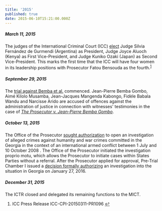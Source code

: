 ```yaml
---
title: '2015'
published: true
date: 2015-06-10T15:21:00.000Z
---
```



##### March 11, 2015

The judges of the International Criminal Court (ICC) [elect](http://icc-cpi.int/en_menus/icc/press%20and%20media/press%20releases/Pages/pr1096.aspx) Judge Silvia Fern&aacute;ndez de Gurmendi (Argentina) as President, Judge Joyce Aluoch (Kenya) as First Vice-President, and Judge Kuniko Ozaki (Japan) as Second Vice-President. This marks the first time that the ICC will have four women in its leadership positions with Prosecutor Fatou Bensouda as the fourth.<sup id="fnref:source2015mar"><a class="footnote" href="#fn:source2015mar">1</a></sup>

##### September 29, 2015

The [trial against Bemba et al.](https://www.icc-cpi.int/car/bemba?ln=en) commenced. Jean-Pierre Bemba Gombo, Aim&eacute; Kilolo Musamba, Jean-Jacques Mangenda Kabongo, Fid&egrave;le Babala Wandu and Narcisse Arido are accused of offences against the administration of justice in connection with witnesses' testimonies in the case of [*The Prosecutor v. Jean-Pierre Bemba Gombo*](https://www.icc-cpi.int/car/bemba).

##### October 13, 2015

The Office of the Prosecutor [sought authorization](https://www.icc-cpi.int/Pages/record.aspx?docNo=ICC-01/15-4) to open an investigation of alleged crimes against humanity and war crimes committed in the Georgia in the context of an international armed conflict between 1 July and 10 October 2008 . The Office of the Prosecutor initiated the investigation proprio motu, which allows the Prosecutor to initiate cases within States Parties without a referral. After the Prosecutor applied for approval, Pre-Trial Chamber I issued a [decision formally authorizing](https://www.icc-cpi.int/Pages/record.aspx?docNo=ICC-01/15-12) an investigation into the situation in Georgia on January 27, 2016.

##### December 31, 2015

The ICTR closed and delegated its remaining functions to the MICT.

<div class="footnotes"><ol><li id="fn:source2015mar"><p>ICC Press Release ICC-CPI-20150311-PR1096 <a class="reversefootnote" href="#fnref:source2015mar">↩</a></p></li></ol></div>